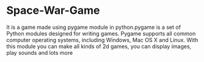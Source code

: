 # Space-War-Game
It is a game made using pygame module in python.pygame is a set of Python modules designed for writing games. Pygame supports all common computer operating systems, including Windows, Mac OS X and Linux. With this module you can make all kinds of 2d games, you can display images, play sounds and lots more
